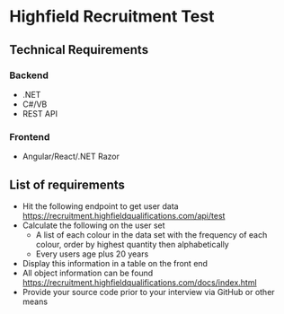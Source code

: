 # Highfield Recruitment Test

## Technical Requirements
### Backend
* .NET
* C#/VB
* REST API

### Frontend
* Angular/React/.NET Razor



## List of requirements 

* Hit the following endpoint to get user data https://recruitment.highfieldqualifications.com/api/test
* Calculate the following on the user set
  * A list of each colour in the data set with the frequency of each colour, order by highest quantity then alphabetically
  * Every users age plus 20 years
* Display this information in a table on the front end
* All object information can be found https://recruitment.highfieldqualifications.com/docs/index.html
* Provide your source code prior to your interview via GitHub or other means
